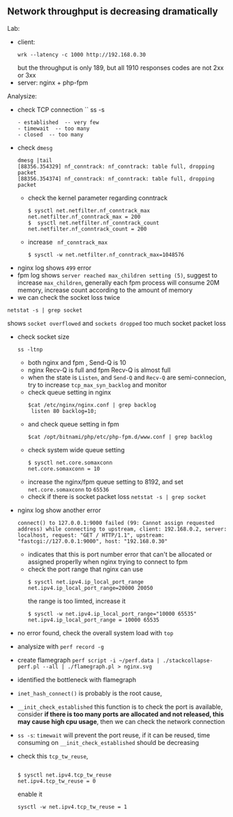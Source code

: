 Network throughput is decreasing dramatically
---

Lab:
- client: 
  ```
  wrk --latency -c 1000 http://192.168.0.30
  ```
  but the throughput is only 189, but all 1910 responses codes are not 2xx or 3xx
- server: nginx + php-fpm

Analysize:

- check TCP connection 
  ``
  ss -s
  ```
  - established  -- very few
  - timewait  -- too many
  - closed  -- too many 
- check `dmesg`
  ```
  dmesg |tail 
  [88356.354329] nf_conntrack: nf_conntrack: table full, dropping packet
  [88356.354374] nf_conntrack: nf_conntrack: table full, dropping packet
  ```
  - check the kernel parameter regarding conntrack
    ```
    $ sysctl net.netfilter.nf_conntrack_max
    net.netfilter.nf_conntrack_max = 200
    $  sysctl net.netfilter.nf_conntrack_count
    net.netfilter.nf_conntrack_count = 200
    ```
  - increase ` nf_conntrack_max`
    ```
    $ sysctl -w net.netfilter.nf_conntrack_max=1048576
    ```
- nginx log shows `499` error 
- fpm log shows `server reached max_children setting (5)`, suggest to increase `max_children`, generally each fpm process will consume 20M memory, increase count according to the amount of memory
-   we can check the socket loss twice 
  ```
  netstat -s | grep socket
  ```
  shows  `socket overflowed` and `sockets dropped` too much socket packet loss

- check socket size 
  ```
  ss -ltnp
  ```
  -  both nginx and fpm , Send-Q is 10 
  -  nginx Recv-Q is  full  and fpm Recv-Q is almost full
  - when the state is `Listen`, and `Send-Q` and `Recv-Q`  are semi-connecion, try to increase `tcp_max_syn_backlog` and monitor
  - check queue setting in nginx 
    ```
    $cat /etc/nginx/nginx.conf | grep backlog
     listen 80 backlog=10;
    ```
  - and check queue setting in fpm
    ```
    $cat /opt/bitnami/php/etc/php-fpm.d/www.conf | grep backlog
    ```
  - check system wide queue setting
    ```
    $ sysctl net.core.somaxconn
    net.core.somaxconn = 10
    ```
  - increase the nginx/fpm queue setting to 8192, and set `net.core.somaxconn` to `65536`
  - check if there is socket packet loss `netstat -s | grep socket`
- nginx log show another error
  
  ```connect() to 127.0.0.1:9000 failed (99: Cannot assign requested address) while connecting to upstream, client: 192.168.0.2, server: localhost, request: "GET / HTTP/1.1", upstream: "fastcgi://127.0.0.1:9000", host: "192.168.0.30"```
  - indicates that this is port number error that can't be allocated or assigned properlly when nginx trying to connect to fpm
  - check the port range that nginx can use 
    ```
    $ sysctl net.ipv4.ip_local_port_range
    net.ipv4.ip_local_port_range=20000 20050
    ```
    the range is too limted, increase it
    ```
    $ sysctl -w net.ipv4.ip_local_port_range="10000 65535"
    net.ipv4.ip_local_port_range = 10000 65535
    ```
- no error found, check the overall system load with `top`
- analysize with `perf record -g`
- create flamegraph `perf script -i ~/perf.data | ./stackcollapse-perf.pl --all | ./flamegraph.pl > nginx.svg`
- identified the bottleneck with flamegraph
- `inet_hash_connect()` is probably is the root cause, 
- `__init_check_established` this function is to check the port is available, consider **if there is too many ports are allocated and not released, this may cause high cpu usage**, then we can check the network connection 
- `ss -s`: `timewait` will prevent the port reuse, if it can be reused, time consuming on ``__init_check_established`` should be decreasing
- check this `tcp_tw_reuse`, 
  ```

  $ sysctl net.ipv4.tcp_tw_reuse
  net.ipv4.tcp_tw_reuse = 0
  ```
  enable it 
  ```
  sysctl -w net.ipv4.tcp_tw_reuse = 1
  ```